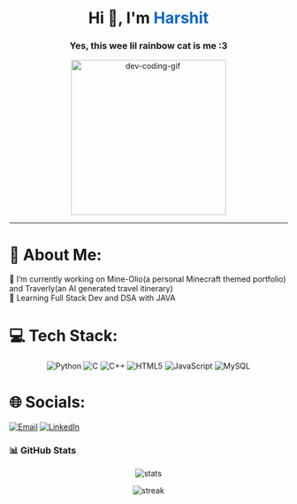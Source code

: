 <div align="center">

  <h1>Hi 👋, I'm <span style="color:#0a66c2;">Harshit</span></h1>
  <h3>Yes, this wee lil rainbow cat is me :3</h3>

  <img src="https://i.pinimg.com/originals/e2/9e/1a/e29e1a7bcce0269e79cc7430d7736ee0.gif" width="280" alt="dev-coding-gif" />

</div>

---

# 💫 About Me:
🔭 I’m currently working on Mine-Olio(a personal Minecraft themed portfolio) and Traverly(an AI generated travel itinerary)<br>🌱 Learning Full Stack Dev and DSA with JAVA

<!--
**devniteshkumar/devniteshkumar** is a ✨ _special_ ✨ repository because its `README.md` (this file) appears on your GitHub profile.

Here are some ideas to get you started:
## 🌐 Socials:
[![email](https://img.shields.io/badge/Email-D14836?logo=gmail&logoColor=white)](mailto:soodharshit2021@gmail.com) 

- 🔭 I’m currently working on ...
- 🌱 I’m currently learning ...
- 👯 I’m looking to collaborate on ...
- 🤔 I’m looking for help with ...
- 💬 Ask me about ...
- 📫 How to reach me: ...
- 😄 Pronouns: ...
- ⚡ Fun fact: ...
-->

# 💻 Tech Stack:
<div align="center">

![Python](https://img.shields.io/badge/python-3670A0?style=for-the-badge&logo=python&logoColor=ffdd54)
![C](https://img.shields.io/badge/c-%2300599C.svg?style=for-the-badge&logo=c&logoColor=white)
![C++](https://img.shields.io/badge/c++-%2300599C.svg?style=for-the-badge&logo=c%2B%2B&logoColor=white)
![HTML5](https://img.shields.io/badge/html5-%23E34F26.svg?style=for-the-badge&logo=html5&logoColor=white)
![JavaScript](https://img.shields.io/badge/javascript-%23323330.svg?style=for-the-badge&logo=javascript&logoColor=%23F7DF1E)
![MySQL](https://img.shields.io/badge/mysql-%2300f.svg?style=for-the-badge&logo=mysql&logoColor=white)

</div>

# 🌐 Socials:
[![Email](https://img.shields.io/badge/Email-D14836?logo=gmail&logoColor=white)](mailto:soodharshit2021@gmail.com)
[![LinkedIn](https://img.shields.io/badge/LinkedIn-0A66C2?logo=linkedin&logoColor=white)](https://www.linkedin.com/in/harshit-s-a25257258/)

</div>

### 📊 GitHub Stats
<p align="center">
  <img src="https://github-readme-stats.vercel.app/api?username=code-with-Harshit&show_icons=true&theme=radical" alt="stats" />
</p>
<p align="center">
  <img src="https://streak-stats.demolab.com?user=code-with-Harshit&theme=radical" alt="streak" />
</p>


